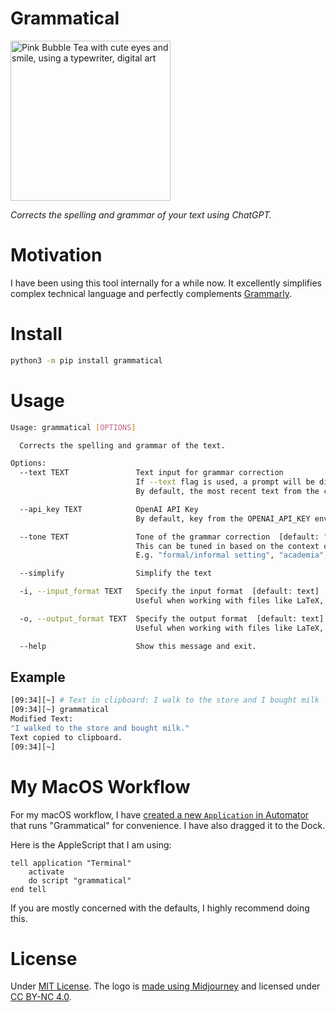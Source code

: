 # Grammatical

<img alt="Pink Bubble Tea with cute eyes and smile, using a typewriter, digital art" src="https://user-images.githubusercontent.com/24948340/226350030-912c9696-8bc2-4a70-8f26-966b2814528e.png" width="256">

_Corrects the spelling and grammar of your text using ChatGPT._

# Motivation

I have been using this tool internally for a while now. It excellently simplifies complex technical language and perfectly complements [Grammarly](https://www.grammarly.com/).

# Install

```bash
python3 -m pip install grammatical
```

# Usage

```bash
Usage: grammatical [OPTIONS]

  Corrects the spelling and grammar of the text.

Options:
  --text TEXT               Text input for grammar correction
                            If --text flag is used, a prompt will be displayed to enter the text.
                            By default, the most recent text from the clipboard will be used.

  --api_key TEXT            OpenAI API Key
                            By default, key from the OPENAI_API_KEY env var will be used.

  --tone TEXT               Tone of the grammar correction  [default: "social media"]
                            This can be tuned in based on the context of the text.
                            E.g. "formal/informal setting", "academia", "reddit", etc.

  --simplify                Simplify the text

  -i, --input_format TEXT   Specify the input format  [default: text]
                            Useful when working with files like LaTeX, Markdown.

  -o, --output_format TEXT  Specify the output format  [default: text]
                            Useful when working with files like LaTeX, Markdown.

  --help                    Show this message and exit.
```

## Example

```bash
[09:34][~] # Text in clipboard: I walk to the store and I bought milk
[09:34][~] grammatical
Modified Text:
"I walked to the store and bought milk."
Text copied to clipboard.
[09:34][~]
```

# My MacOS Workflow

For my macOS workflow, I have [created a new `Application` in Automator](https://apple.stackexchange.com/questions/419767/how-to-create-a-shortcut-for-a-command-in-terminal-that-i-can-have-in-my-dock) that runs "Grammatical" for 
convenience. I have also dragged it to the Dock.

Here is the AppleScript that I am using:
```applescript
tell application "Terminal"
    activate
    do script "grammatical"
end tell
```

If you are mostly concerned with the defaults, I highly recommend doing this.

# License

Under [MIT License](https://github.com/pncnmnp/grammatical/blob/master/LICENSE). The logo is [made using Midjourney](https://docs.midjourney.com/docs/terms-of-service) and licensed under [CC BY-NC 4.0](https://creativecommons.org/licenses/by-nc/4.0/).
